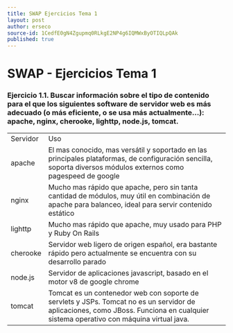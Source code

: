 ```yaml
---
title: SWAP Ejercicios Tema 1
layout: post
author: erseco
source-id: 1CedfE0gN4Zgupmq0RLkgE2NP4g6IQMWxByOTIQLpQAk
published: true
---
```

# SWAP - Ejercicios Tema 1

### Ejercicio 1.1. Buscar información sobre el tipo de contenido para el que los siguientes software de servidor web es más adecuado (o más eficiente, o se usa más actualmente...): apache, nginx, cherooke, lighttp, node.js, tomcat. 

<table>
  <tr>
    <td>Servidor</td>
    <td>Uso</td>
  </tr>
  <tr>
    <td>apache</td>
    <td>El mas conocido, mas versátil y soportado en las principales plataformas, de configuración sencilla, soporta diversos módulos externos como pagespeed de google</td>
  </tr>
  <tr>
    <td>nginx</td>
    <td>Mucho mas rápido que apache, pero sin tanta cantidad de módulos, muy útil en combinación de apache para balanceo, ideal para servir contenido estático</td>
  </tr>
  <tr>
    <td>lighttp</td>
    <td>Mucho mas rápido que apache, muy usado para PHP y Ruby On Rails</td>
  </tr>
  <tr>
    <td>cherooke</td>
    <td>Servidor web ligero de origen español, era bastante rápido pero actualmente se encuentra con su desarrollo parado</td>
  </tr>
  <tr>
    <td>node.js</td>
    <td>Servidor de aplicaciones javascript, basado en el motor v8 de google chrome</td>
  </tr>
  <tr>
    <td>tomcat</td>
    <td>Tomcat es un contenedor web con soporte de servlets y JSPs. Tomcat no es un servidor de aplicaciones, como JBoss. Funciona en cualquier sistema operativo con máquina virtual java.</td>
  </tr>
</table>


